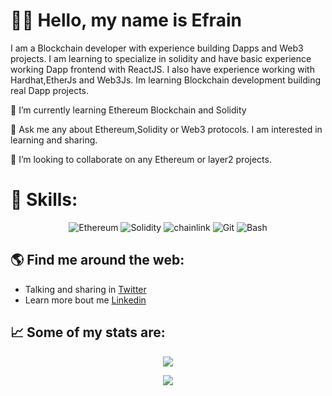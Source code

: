# 👋🏻 Hello, my name is Efrain

I am a Blockchain  developer with experience building Dapps and Web3 projects. I am learning to specialize in solidity and have  basic experience working  Dapp frontend  with ReactJS. I also have experience working  with Hardhat,EtherJs and Web3Js. Im learning Blockchain development building real Dapp projects.

🌱 I’m currently learning Ethereum Blockchain and Solidity

💬 Ask me any about Ethereum,Solidity or Web3 protocols. I am interested in learning and sharing.

👯 I’m looking to collaborate on any Ethereum or layer2 projects.


# 🎯 Skills:
<p align="center">
  <img src="https://img.shields.io/badge/Ethereum-3C3C3D?style=for-the-badge&logo=Ethereum&logoColor=white" alt="Ethereum" />
  <img src="https://img.shields.io/badge/Solidity-e6e6e6?style=for-the-badge&logo=solidity&logoColor=black" alt="Solidity" />  
  <img src="https://img.shields.io/badge/chainlink-375BD2?style=for-the-badge&logo=chainlink&logoColor=white" alt="chainlink" /> 
  <img src="https://img.shields.io/badge/Git-F05032?style=for-the-badge&logo=git&logoColor=white" alt="Git" />
  <img src="https://img.shields.io/badge/GNU%20Bash-4EAA25?style=for-the-badge&logo=GNU%20Bash&logoColor=white" alt="Bash" />
</p>

## 🌎 Find me around the web:
- Talking and sharing in <a href="https://twitter.com/0xefrain">Twitter</a>
- Learn more bout me  <a href="https://www.linkedin.com/in/efraincuello/">Linkedin</a>


## 📈 Some of my stats are:
<p align="center">
  <img align="" src="https://github-readme-stats.vercel.app/api?username=0xefrain&theme=nightowl&show_icons=true&hide=contribs" />
</p>
<p align="center">
  <img align="" src="https://visitor-badge.laobi.icu/badge?page_id=0xefrain.0xefrain" />
</p>
